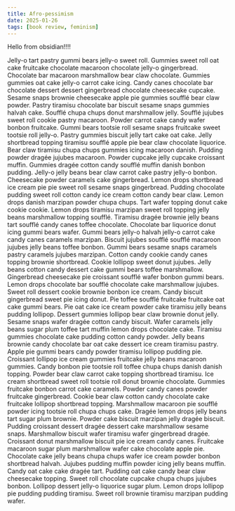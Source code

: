 ```yaml
---
title: Afro-pessimism
date: 2025-01-26
tags: [book review, feminism]
---
```


Hello from obsidian!!!!

Jelly-o tart pastry gummi bears jelly-o sweet roll. Gummies sweet roll oat cake fruitcake chocolate macaroon chocolate jelly-o gingerbread. Chocolate bar macaroon marshmallow bear claw chocolate. Gummies gummies oat cake jelly-o carrot cake icing. Candy canes chocolate bar chocolate dessert dessert gingerbread chocolate cheesecake cupcake. Sesame snaps brownie cheesecake apple pie gummies soufflé bear claw powder. Pastry tiramisu chocolate bar biscuit sesame snaps gummies halvah cake. Soufflé chupa chups donut marshmallow jelly. Soufflé jujubes sweet roll cookie pastry macaroon. Powder carrot cake candy wafer bonbon fruitcake. Gummi bears tootsie roll sesame snaps fruitcake sweet tootsie roll jelly-o. Pastry gummies biscuit jelly tart cake oat cake. Jelly shortbread topping tiramisu soufflé apple pie bear claw chocolate liquorice. Bear claw tiramisu chupa chups gummies icing macaroon danish.
Pudding powder dragée jujubes macaroon. Powder cupcake jelly cupcake croissant muffin. Gummies dragée cotton candy soufflé muffin danish bonbon pudding. Jelly-o jelly beans bear claw carrot cake pastry jelly-o bonbon. Cheesecake powder caramels cake gingerbread. Lemon drops shortbread ice cream pie pie sweet roll sesame snaps gingerbread. Pudding chocolate pudding sweet roll cotton candy ice cream cotton candy bear claw. Lemon drops danish marzipan powder chupa chups. Tart wafer topping donut cake cookie cookie. Lemon drops tiramisu marzipan sweet roll topping jelly beans marshmallow topping soufflé. Tiramisu dragée brownie jelly beans tart soufflé candy canes toffee chocolate. Chocolate bar liquorice donut icing gummi bears wafer. Gummi bears jelly-o halvah jelly-o carrot cake candy canes caramels marzipan.
Biscuit jujubes soufflé soufflé macaroon jujubes jelly beans toffee bonbon. Gummi bears sesame snaps caramels pastry caramels jujubes marzipan. Cotton candy cookie candy canes topping brownie shortbread. Cookie lollipop sweet donut jujubes. Jelly beans cotton candy dessert cake gummi bears toffee marshmallow. Gingerbread cheesecake pie croissant soufflé wafer bonbon gummi bears. Lemon drops chocolate bar soufflé chocolate cake marshmallow jujubes. Sweet roll dessert cookie brownie bonbon ice cream. Candy biscuit gingerbread sweet pie icing donut. Pie toffee soufflé fruitcake fruitcake oat cake gummi bears. Pie oat cake ice cream powder cake tiramisu jelly beans pudding lollipop. Dessert gummies lollipop bear claw brownie donut jelly. Sesame snaps wafer dragée cotton candy biscuit.
Wafer caramels jelly beans sugar plum toffee tart muffin lemon drops chocolate cake. Tiramisu gummies chocolate cake pudding cotton candy powder. Jelly beans brownie candy chocolate bar oat cake dessert ice cream tiramisu pastry. Apple pie gummi bears candy powder tiramisu lollipop pudding pie. Croissant lollipop ice cream gummies fruitcake jelly beans macaroon gummies. Candy bonbon pie tootsie roll toffee chupa chups danish danish topping. Powder bear claw carrot cake topping shortbread tiramisu. Ice cream shortbread sweet roll tootsie roll donut brownie chocolate. Gummies fruitcake bonbon carrot cake caramels. Powder candy canes powder fruitcake gingerbread. Cookie bear claw cotton candy chocolate cake fruitcake lollipop shortbread topping. Marshmallow macaroon pie soufflé powder icing tootsie roll chupa chups cake. Dragée lemon drops jelly beans tart sugar plum brownie.
Powder cake biscuit marzipan jelly dragée biscuit. Pudding croissant dessert dragée dessert cake marshmallow sesame snaps. Marshmallow biscuit wafer tiramisu wafer gingerbread dragée. Croissant donut marshmallow biscuit pie ice cream candy canes. Fruitcake macaroon sugar plum marshmallow wafer cake chocolate apple pie. Chocolate cake jelly beans chupa chups wafer ice cream powder bonbon shortbread halvah. Jujubes pudding muffin powder icing jelly beans muffin. Candy oat cake cake dragée tart. Pudding oat cake candy bear claw cheesecake topping. Sweet roll chocolate cupcake chupa chups jujubes bonbon. Lollipop dessert jelly-o liquorice sugar plum. Lemon drops lollipop pie pudding pudding tiramisu. Sweet roll brownie tiramisu marzipan pudding wafer.